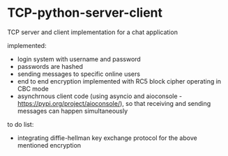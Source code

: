 # TCP-python-server-client
TCP server and client implementation for a chat application

implemented:
- login system with username and password
- passwords are hashed
- sending messages to specific online users
- end to end encryption implemented with RC5 block cipher operating in CBC mode
- asynchrnous client code (using asyncio and aioconsole - https://pypi.org/project/aioconsole/), so that receiving and sending messages can happen simultaneously

to do list:
- integrating diffie-hellman key exchange protocol for the above mentioned encryption

